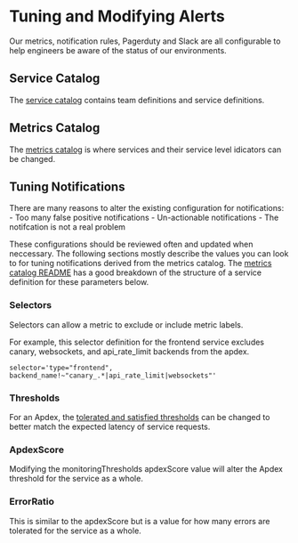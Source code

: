 # Tuning and Modifying Alerts

Our metrics, notification rules, Pagerduty and Slack are all configurable to help engineers be aware of the status of our environments.

## Service Catalog

The [service catalog](../../services/README.md) contains team definitions and service definitions.

## Metrics Catalog

The [metrics catalog](../../metrics-catalog/README.md) is where services and their service level idicators can be changed.

## Tuning Notifications

There are many reasons to alter the existing configuration for notifications:
    - Too many false positive notifications
    - Un-actionable notifications
    - The notifcation is not a real problem

These configurations should be reviewed often and updated when neccessary. The following sections mostly describe the values you can look to for tuning notifications derived from the metrics catalog. The [metrics catalog README](../../metrics-catalog/README.md) has a good breakdown of the structure of a service definition for these parameters below.

### Selectors

Selectors can allow a metric to exclude or include metric labels.

For example, this selector definition for the frontend service excludes canary, websockets, and api_rate_limit backends from the apdex.

```
selector='type="frontend", backend_name!~"canary_.*|api_rate_limit|websockets"'
```

### Thresholds

For an Apdex, the [tolerated and satisfied thresholds](./definition-service-apdex.md) can be changed to better match the expected latency of service requests.

### ApdexScore

Modifying the monitoringThresholds apdexScore value will alter the Apdex threshold for the service as a whole.

### ErrorRatio

This is similar to the apdexScore but is a value for how many errors are tolerated for the service as a whole.
